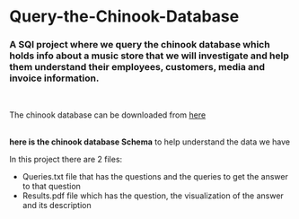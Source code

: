 # Query-the-Chinook-Database
### A SQl project where we query the chinook database which holds info about a music store that we will investigate and help them understand their employees, customers, media and invoice information.
<br/>

The chinook database can be downloaded from [here](https://video.udacity-data.com/topher/2021/March/6053d783_chinook-db/chinook-db.zip)

<br/> **here is the chinook database Schema** to help understand the data we have 




In this project there are 2 files: <br/>
* Queries.txt file that has the questions and the queries to get the answer to that question<br/>
* Results.pdf file which has the question, the visualization of the answer and its description<br/>
